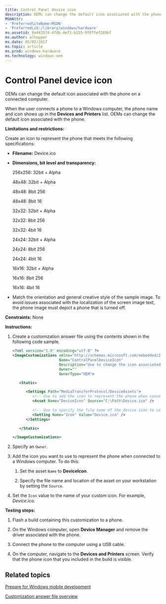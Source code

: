 ```yaml
---
title: Control Panel device icon
description: OEMs can change the default icon associated with the phone on a connected computer.
MSHAttr:
- 'PreferredSiteName:MSDN'
- 'PreferredLib:/library/windows/hardware'
ms.assetid: 8a443574-47db-4ef3-b155-9f07fef289bf
ms.author: alhopper
ms.date: 05/02/2017
ms.topic: article
ms.prod: windows-hardware
ms.technology: windows-oem
---
```


# Control Panel device icon


OEMs can change the default icon associated with the phone on a connected computer.

When the user connects a phone to a Windows computer, the phone name and icon shows up in the **Devices and Printers** list. OEMs can change the default icon associated with the phone.

**Limitations and restrictions:**

Create an icon to represent the phone that meets the following specifications:

-   **Filename:** Device.ico

-   **Dimensions, bit level and transparency:**

    256x256: 32bit + Alpha

    48x48: 32bit + Alpha

    48x48: 8bit 256

    48x48: 8bit 16

    32x32: 32bit + Alpha

    32x32: 8bit 256

    32x32: 4bit 16

    24x24: 32bit + Alpha

    24x24: 8bit 256

    24x24: 4bit 16

    16x16: 32bit + Alpha

    16x16: 8bit 256

    16x16: 4bit 16

-   Match the orientation and general creative style of the sample image. To avoid issues associated with the localization of the screen image text, the phone image must depict a phone that is turned off.

<a href="" id="constraints---none"></a>**Constraints:** None  

<a href="" id="instructions-"></a>**Instructions:**  
1.  Create a customization answer file using the contents shown in the following code sample.

    ```XML
    <?xml version="1.0" encoding="utf-8" ?>  
    <ImageCustomizations xmlns="http://schemas.microsoft.com/embedded/2004/10/ImageUpdate"  
                         Name="ControlPanelDeviceIcon"  
                         Description="Use to change the icon associated with the phone when connecting to a Windows computer."
                         Owner=""  
                         OwnerType="OEM"> 

       <Static>

          <Settings Path="MediaTransferProtocol/DeviceAssets">  
             <!-- Use to add the icon to represent the phone when connected to a Windows computer. -->
             <Asset Name="DeviceIcon" Source="C:\Path\Device.ico" />
             
             <!-- Use to specify the file name of the device icon to use -->
             <Setting Name="Icon" Value="Device.ico" /> 
          </Settings>  

       </Static>

    </ImageCustomizations>
    ```

2.  Specify an `Owner`.

3.  Add the icon you want to use to represent the phone when connected to a Windows computer. To do this:

    1.  Set the asset `Name` to **DeviceIcon**.

    2.  Specify the file name and location of the asset on your workstation by setting the `Source`.

4.  Set the `Icon` value to the name of your custom icon. For example, *Device.ico*.

<a href="" id="testing-steps-"></a>**Testing steps:**  
1.  Flash a build containing this customization to a phone.

2.  On the Windows computer, open **Device Manager** and remove the driver associated with the phone.

3.  Connect the phone to the computer using a USB cable.

4.  On the computer, navigate to the **Devices and Printers** screen. Verify that the phone icon that you included in the build is visible.

## Related topics

[Prepare for Windows mobile development](https://docs.microsoft.com/en-us/windows-hardware/manufacture/mobile/preparing-for-windows-mobile-development)

[Customization answer file overview](https://docs.microsoft.com/en-us/windows-hardware/customize/mobile/mcsf/customization-answer-file)